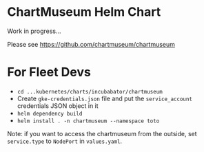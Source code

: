 # ChartMuseum Helm Chart

Work in progress...

Please see https://github.com/chartmuseum/chartmuseum

# For Fleet Devs

* `cd ...kubernetes/charts/incubabator/chartmuseum`
* Create `gke-credentials.json` file and put the `service_account` credentials JSON object in it
* `helm dependency build`
* `helm install . -n chartmuseum --namespace toto`

Note: if you want to access the chartmuseum from the outside, set `service.type` to `NodePort` in `values.yaml`.
